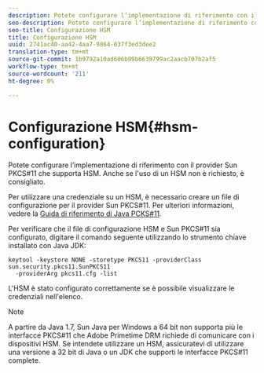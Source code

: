 ```yaml
---
description: Potete configurare l’implementazione di riferimento con il provider Sun PKCS#11 che supporta HSM. Anche se l'uso di un HSM non è richiesto, è consigliato.
seo-description: Potete configurare l’implementazione di riferimento con il provider Sun PKCS#11 che supporta HSM. Anche se l'uso di un HSM non è richiesto, è consigliato.
seo-title: Configurazione HSM
title: Configurazione HSM
uuid: 2741ac40-aa42-4aa7-9864-037f3ed3dee2
translation-type: tm+mt
source-git-commit: 1b9792a10ad606b99b6639799ac2aacb707b2af5
workflow-type: tm+mt
source-wordcount: '211'
ht-degree: 0%

---
```



# Configurazione HSM{#hsm-configuration}

Potete configurare l’implementazione di riferimento con il provider Sun PKCS#11 che supporta HSM. Anche se l&#39;uso di un HSM non è richiesto, è consigliato.

Per utilizzare una credenziale su un HSM, è necessario creare un file di configurazione per il provider Sun PKCS#11. Per ulteriori informazioni, vedere la [Guida di riferimento di Java PCKS#11](https://docs.oracle.com/javase/1.5.0/docs/guide/security/p11guide.html).

Per verificare che il file di configurazione HSM e Sun PKCS#11 sia configurato, digitare il comando seguente utilizzando lo strumento chiave installato con Java JDK:

```
keytool -keystore NONE -storetype PKCS11 -providerClass sun.security.pkcs11.SunPKCS11 
  -providerArg pkcs11.cfg -list
```

L&#39;HSM è stato configurato correttamente se è possibile visualizzare le credenziali nell&#39;elenco.

>[!NOTE]
>
>A partire da Java 1.7, Sun Java per Windows a 64 bit non supporta più le interfacce PKCS#11 che  Adobe Primetime DRM richiede di comunicare con i dispositivi HSM. Se intendete utilizzare un HSM, assicuratevi di utilizzare una versione a 32 bit di Java o un JDK che supporti le interfacce PKCS#11 complete.


